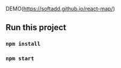 DEMO(https://softadd.github.io/react-map/)

## Run this project

### `npm install`

### `npm start`
